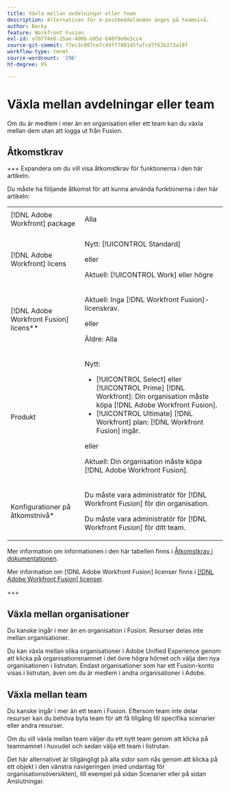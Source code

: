 ```yaml
---
title: Växla mellan avdelningar eller team
description: Alternativen för e-postmeddelanden anges på teamnivå.
author: Becky
feature: Workfront Fusion
exl-id: a70774e6-15ae-406b-b85e-640f9e0e3cc4
source-git-commit: 77ec3c007ce7c49ff760145fafcd7f62b273a18f
workflow-type: tm+mt
source-wordcount: '296'
ht-degree: 0%

---
```


# Växla mellan avdelningar eller team

Om du är medlem i mer än en organisation eller ett team kan du växla mellan dem utan att logga ut från Fusion.

## Åtkomstkrav

+++ Expandera om du vill visa åtkomstkrav för funktionerna i den här artikeln.

Du måste ha följande åtkomst för att kunna använda funktionerna i den här artikeln:

<table style="table-layout:auto">
 <col> 
 <col> 
 <tbody> 
  <tr> 
   <td role="rowheader">[!DNL Adobe Workfront] package</td> 
   <td> <p>Alla</p> </td> 
  </tr> 
  <tr data-mc-conditions=""> 
   <td role="rowheader">[!DNL Adobe Workfront] licens</td> 
   <td> <p>Nytt: [!UICONTROL Standard]</p><p>eller</p><p>Aktuell: [!UICONTROL Work] eller högre</p> </td> 
  </tr> 
  <tr> 
   <td role="rowheader">[!DNL Adobe Workfront Fusion] licens**</td> 
   <td>
   <p>Aktuell: Inga [!DNL Workfront Fusion]-licenskrav.</p>
   <p>eller</p>
   <p>Äldre: Alla </p>
   </td> 
  </tr> 
  <tr> 
   <td role="rowheader">Produkt</td> 
   <td>
   <p>Nytt:</p> <ul><li>[!UICONTROL Select] eller [!UICONTROL Prime] [!DNL Workfront]: Din organisation måste köpa [!DNL Adobe Workfront Fusion].</li><li>[!UICONTROL Ultimate] [!DNL Workfront] plan: [!DNL Workfront Fusion] ingår.</li></ul>
   <p>eller</p>
   <p>Aktuell: Din organisation måste köpa [!DNL Adobe Workfront Fusion].</p>
   </td> 
  </tr>
  <tr data-mc-conditions=""> 
   <td role="rowheader">Konfigurationer på åtkomstnivå*</td> 
   <td> 
     <p>Du måste vara administratör för [!DNL Workfront Fusion] för din organisation.</p>
     <p>Du måste vara administratör för [!DNL Workfront Fusion] för ditt team.</p>
   </td> 
  </tr> 
   </td> 
  </tr> 
 </tbody> 
</table>

Mer information om informationen i den här tabellen finns i [Åtkomstkrav i dokumentationen](/help/workfront-fusion/references/licenses-and-roles/access-level-requirements-in-documentation.md).

Mer information om [!DNL Adobe Workfront Fusion] licenser finns i [[!DNL Adobe Workfront Fusion] licenser](/help/workfront-fusion/set-up-and-manage-workfront-fusion/licensing-operations-overview/license-automation-vs-integration.md).

+++


## Växla mellan organisationer

Du kanske ingår i mer än en organisation i Fusion. Resurser delas inte mellan organisationer.

Du kan växla mellan olika organisationer i Adobe Unified Experience genom att klicka på organisationsnamnet i det övre högra hörnet och välja den nya organisationen i listrutan. Endast organisationer som har ett Fusion-konto visas i listrutan, även om du är medlem i andra organisationer i Adobe.

## Växla mellan team

Du kanske ingår i mer än ett team i Fusion. Eftersom team inte delar resurser kan du behöva byta team för att få tillgång till specifika scenarier eller andra resurser.

Om du vill växla mellan team väljer du ett nytt team genom att klicka på teamnamnet i huvudet och sedan välja ett team i listrutan.

Det här alternativet är tillgängligt på alla sidor som nås genom att klicka på ett objekt i den vänstra navigeringen (med undantag för organisationsöversikten), till exempel på sidan Scenarier eller på sidan Anslutningar.
